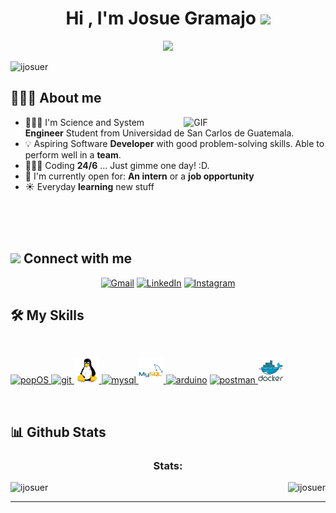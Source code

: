 <h1 align="center">Hi , I'm Josue Gramajo <img src="https://media.giphy.com/media/hvRJCLFzcasrR4ia7z/giphy.gif" width="35"></h1>
<p align="center">
  <a href="https://github.com/DenverCoder1/readme-typing-svg"><img src="https://readme-typing-svg.herokuapp.com?lines=Science+Systems+Student;Passionate+Programmer;Always%20learning%20new%20things&center=true&width=500&height=50"></a>
</p>

<p align="center"> 
	<img align="left" src="https://komarev.com/ghpvc/?username=ijosuer&label=Profile%20views&color=0e75b6&style=plastic" alt="ijosuer" /> 
	<a href = "https://commits.top/egypt.html" target="_blank">
	</a>
	<br>
</p>

## 💁🏻‍♂️  About me
<img align="right" alt="GIF" src="https://github.com/abhisheknaiidu/abhisheknaiidu/blob/master/code.gif?raw=true" width="45%" />
<ul>
<li> 👨🏻‍🎓 I'm Science and System <b>Engineer</b> Student from Universidad de San Carlos de Guatemala. </li>
<li> 💡 Aspiring Software <b>Developer</b> with good problem-solving skills. Able to perform well in a <b>team</b>.</li>
<li>👨🏻‍💻 Coding <b> 24/6</b> ... Just gimme one day! :D.</li>
<li>🔎 I'm currently open for: <b>An intern</b> or a <b>job opportunity</b></li>
<li>☀️ Everyday <b>learning</b> new stuff</li>
</ul>
<br>


<br>
<br>

## <img src="https://media.giphy.com/media/iY8CRBdQXODJSCERIr/giphy.gif" width="30px"> Connect with me
<p align="center">
	<a href="mailto:josueuzumaki80@gmail.com"><img img src="https://img.shields.io/badge/gmail-%23EA4335.svg?style=plastic&logo=gmail&logoColor=white" alt="Gmail"/></a>
	<a href="https://www.linkedin.com/"><img src="https://img.shields.io/badge/linkedin-%230A66C2.svg?style=plastic&logo=linkedin&logoColor=white" alt="LinkedIn"/></a>
	<a href="https://www.instagram.com/josueroldan._/"><img src="https://img.shields.io/badge/instagram-%23E4405F.svg?style=plastic&logo=instagram&logoColor=white" alt="Instagram"/></a>
</p>
<!-- LANGUAGES AND TOOLS -->

## 🛠️ My Skills
<br>
<p align="center"> 
  
 	
  <a href="https://pop.system76.com/" target="_blank"> <img src="https://avatars.githubusercontent.com/u/33131755?s=280&v=4" alt="popOS" width="40" height="40"/> </a>
  <a href="https://git-scm.com/" target="_blank"> <img src="https://www.vectorlogo.zone/logos/git-scm/git-scm-icon.svg" alt="git" width="40" height="40"/> </a> 
  <a href="https://www.linux.org/" target="_blank"> <img src="https://raw.githubusercontent.com/devicons/devicon/master/icons/linux/linux-original.svg" alt="linux" width="40" height="40"/> </a>
  <a href="https://www.microsoft.com/en-us/sql-server" target="_blank"> <img src="https://www.svgrepo.com/show/303229/microsoft-sql-server-logo.svg" alt="mysql" width="40" height="40"/> </a>
	<a href="https://www.mysql.com/" target="_blank"> <img src="https://raw.githubusercontent.com/devicons/devicon/master/icons/mysql/mysql-original-wordmark.svg" alt="mysql" width="40" height="40"/> </a> 
	<a href="https://www.arduino.cc/" target="_blank"> <img src="https://cdn.worldvectorlogo.com/logos/arduino-1.svg" alt="arduino" width="40" height="40"/></a>
    <a href="https://postman.com" target="_blank"> <img src="https://www.vectorlogo.zone/logos/getpostman/getpostman-icon.svg" alt="postman" width="40" height="40"/> </a> 
<a href="https://www.docker.com/" target="_blank"> <img src="https://raw.githubusercontent.com/devicons/devicon/master/icons/docker/docker-original-wordmark.svg" alt="docker" width="40" height="40"/> </a> 		  
	  	  

</p>  

<br>

## 📊 Github Stats
<div style="display: block;">
<p>
  <h3 align="center">Stats:</h3>
<p>
    <a align="left">
      <p><img align="left" 
  src="https://github-readme-stats.vercel.app/api/top-langs?username=Ijosuer&show_icons=true&theme=dark&locale=en&hide=jupyter%20notebook,lex,&langs_count=8" alt="ijosuer" /></p></a>
    <a align="right"><p>&nbsp;<img align="right" src="https://github-readme-stats.vercel.app/api?username=ijosuer&show_icons=true&theme=dark&locale=en" alt="ijosuer" /></p></a>  
  </p>
</p>
</div>


 
----

